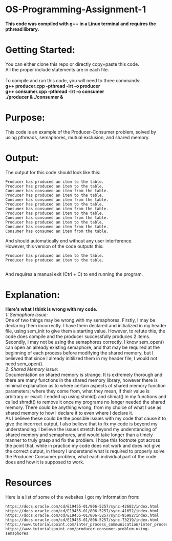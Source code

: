 # OS-Programming-Assignment-1
**This code was compiled with g++ in a Linux terminal and requires the pthread library.**
# Getting Started:
You can either clone this repo or directly copy+paste this code.\
All the proper include statements are in each file.\
 \
To compile and run this code, you will need to three commands:\
**g++ producer.cpp -pthread -lrt -o producer**\
**g++ consumer.cpp -pthread -lrt -o consumer**\
**./producer & ./consumer &**
# Purpose:
This code is an example of the Producer-Consumer problem, solved by using pthreads, semaphores, mutual exclusion, and shared memory.
# Output:
The output for this code should look like this:
```
Producer has produced an item to the table.
Producer has produced an item to the table.
Consumer has consumed an item from the table.
Producer has produced an item to the table.
Consumer has consumed an item from the table.
Producer has produced an item to the table.
Consumer has consumed an item from the table.
Producer has produced an item to the table.
Consumer has consumed an item from the table.
Producer has produced an item to the table.
Consumer has consumed an item from the table.
Consumer has consumed an item from the table.
```
And should automatically end without any user interference.\
However, this version of the code outputs this:
```
Producer has produced an item to the table.
Producer has produced an item to the table.
                                           
```
And requires a manual exit (Ctrl + C) to end running the program.
# Explanation:
**Here's what I think is wrong with my code.**\
*1: Semaphore issue:*\
One of two things may be wrong with my semaphores. Firstly, I may be declaring them incorrectly. I have them declared and initialized in my header file, using sem_init to give them a starting value. However, to refute this, the code does compile and the producer successfully produces 2 items. Secondly, I may not be using the semaphores correctly. I know sem_open() can open an already existing semaphore, and that may be required at the beginning of each process before modifying the shared memory, but I believed that since I already initilized them in my header file, I would not need sem_open().\
*2: Shared Memory issue:*\
Documentation on shared memory is strange. It is extremely thorough and there are many functions in the shared memory library, however there is minimal explanation as to where certain aspects of shared memory function parameters; where they come from, what they mean, if their value is arbitrary or exact. I ended up using shmid() and shmat() in my functions and called shmdt() to remove it once my programs no longer needed the shared memory. There could be anything wrong, from my choice of what I use as shared memory to how I declare it to even where I declare it.\
As I believe these could be the possible issues with my code that cause it to give the incorrect output, I also believe that to fix my code is beyond my understanding. I believe the issues stretch beyond my understanding of shared memory and semaphores, and would take longer than a timely manner to truly grasp and fix the problem. I hope this footnote got across the point that, while in practice my code does not work and does not give the correct output, in theory I understand what is required to properly solve the Producer-Consumer problem, what each individual part of the code does and how it is supposed to work.
# Resources
Here is a list of some of the websites I got my information from:
```
https://docs.oracle.com/cd/E19455-01/806-5257/sync-42602/index.html
https://docs.oracle.com/cd/E19455-01/806-5257/sync-41652/index.html
https://docs.oracle.com/cd/E19455-01/806-5257/sync-95982/index.html
https://docs.oracle.com/cd/E19455-01/806-5257/sync-73219/index.html
https://www.tutorialspoint.com/inter_process_communication/inter_process_communication_shared_memory.htm
https://www.tutorialspoint.com/producer-consumer-problem-using-semaphores
```
